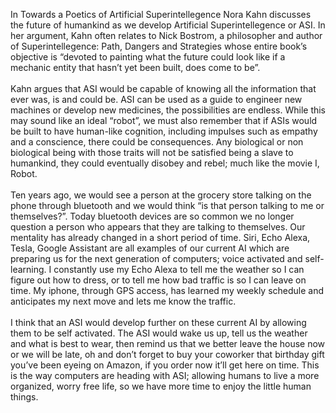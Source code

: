 In Towards a Poetics of Artificial Superintellegence Nora Kahn discusses the future of humankind as we develop Artificial Superintellegence or ASI. In her argument, Kahn often relates to Nick Bostrom, a philosopher and author of Superintellegence: Path, Dangers and Strategies whose entire book’s objective is “devoted to painting what the future could look like if a mechanic entity that hasn’t yet been built, does come to be”.
<br><br>
Kahn argues that ASI would be capable of knowing all the information that ever was, is and could be. ASI can be used as a guide to engineer new machines or develop new medicines, the possibilities are endless. While this may sound like an ideal “robot”, we must also remember that if ASIs would be built to have human-like cognition, including impulses such as empathy and a conscience, there could be consequences. Any biological or non biological being with those traits will not be satisfied being a slave to humankind, they could eventually disobey and rebel; much like the movie I, Robot. 
<br><br>
Ten years ago, we would see a person at the grocery store talking on the phone through bluetooth and we would think “is that person talking to me or themselves?”. Today bluetooth devices are so common we no longer question a person who appears that they are talking to themselves. Our mentality has already changed in a short period of time. Siri, Echo Alexa, Tesla, Google Assistant are all examples of our current AI which are preparing us for the next generation of computers; voice activated and self-learning. I constantly use my Echo Alexa to tell me the weather so I can figure out how to dress, or to tell me how bad traffic is so I can leave on time. My iphone, through GPS access, has learned my weekly schedule and anticipates my next move and lets me know the traffic.
<br><br>
I think that an ASI would develop further on these current AI by allowing them to be self activated. The ASI would wake us up, tell us the weather and what is best to wear, then remind us that we better leave the house now or we will be late, oh and don’t forget to buy your coworker that birthday gift you’ve been eyeing on Amazon, if you order now it’ll get here on time. This is the way computers are  heading with ASI; allowing humans to live a more organized, worry free life, so we have more time to enjoy the little human things. 
